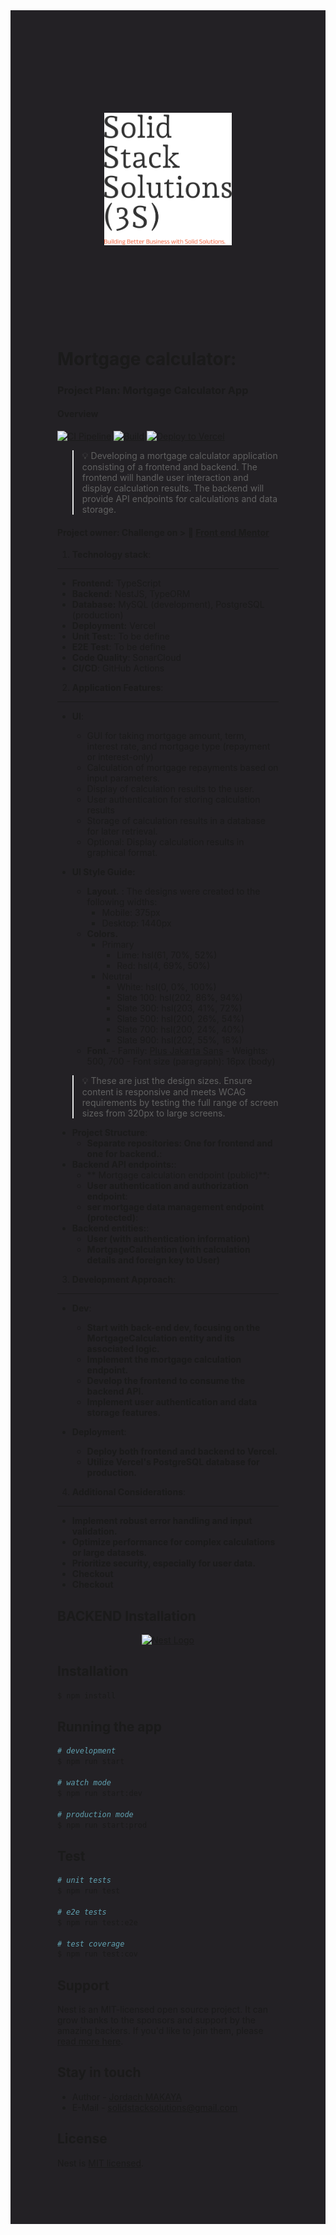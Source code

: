 <div style="align-items: center; padding: 75px;background-color: #232125; ">
 

<div style="padding: 75px;">

![Alt text](src/assets/images/logo-no-background.svg)

</div>
<br>
<br>

# Mortgage calculator:

### Project Plan: Mortgage Calculator App
#### Overview   
[![CI Pipeline](https://github.com/TheGreatJordach/mortgage-backend/actions/workflows/CI.yml/badge.svg)](https://github.com/TheGreatJordach/mortgage-backend/actions/workflows/CI.yml)
[![Build](https://github.com/TheGreatJordach/mortgage-backend/actions/workflows/quality-code-scan.yml/badge.svg)](https://github.com/TheGreatJordach/mortgage-backend/actions/workflows/quality-code-scan.yml)
[![Deploy to Vercel](https://github.com/TheGreatJordach/mortgage-backend/actions/workflows/deploy.yml/badge.svg?branch=main)](https://github.com/TheGreatJordach/mortgage-backend/actions/workflows/deploy.yml)

> 💡 Developing a mortgage calculator application consisting of a frontend and backend. The frontend will handle user interaction and display calculation results. The backend will provide API endpoints for calculations and data storage.


#### Project owner: Challenge on > 💎 [Front end Mentor](https://www.frontendmentor.io/pro?ref=style-guide)

1. **Technology stack**:
---
- **Frontend:** TypeScript
- **Backend:** NestJS, TypeORM
- **Database:** MySQL (development), PostgreSQL (production)
- **Deployment:** Vercel
- **Unit Test:**: To be define
- **E2E Test**: To be define
- **Code Quality**: SonarCloud
- **CI/CD**: GitHub Actions

2. **Application Features**:
---
   - **UI**:
       - GUI for taking mortgage amount, term, interest rate, and mortgage type (repayment or interest-only)
       - Calculation of mortgage repayments based on input parameters.
       - Display of calculation results to the user.
       - User authentication for storing calculation results
       - Storage of calculation results in a database for later retrieval.
       - Optional: Display calculation results in graphical format.
       
  - **UI Style Guide:**
     - **Layout.** : The designs were created to the following widths:
        - Mobile: 375px
        - Desktop: 1440px
     - **Colors.**
        - Primary
            - Lime: hsl(61, 70%, 52%)
            - Red: hsl(4, 69%, 50%)
        - Neutral
           - White: hsl(0, 0%, 100%)
           - Slate 100: hsl(202, 86%, 94%)
           - Slate 300: hsl(203, 41%, 72%)
           - Slate 500: hsl(200, 26%, 54%)
           - Slate 700: hsl(200, 24%, 40%)
           - Slate 900: hsl(202, 55%, 16%)    
    - **Font.**
           - Family: [Plus Jakarta Sans](https://fonts.google.com/specimen/Plus+Jakarta+Sans)
           - Weights: 500, 700
           - Font size (paragraph): 16px (body)
     

> 💡 These are just the design sizes. Ensure content is responsive and meets WCAG requirements by testing the full range of screen sizes from 320px to large screens.



   - **Project Structure**:
      - **Separate repositories: One for frontend and one for backend.**:
   - **Backend API endpoints:**:
      - ** Mortgage calculation endpoint (public)**:
      - **User authentication and authorization endpoint**:
      - **ser mortgage data management endpoint (protected)**:
   -  **Backend entities:**:
       - **User (with authentication information)**
       - **MortgageCalculation (with calculation details and foreign key to User)**
  
 3. **Development Approach**:
 ---
 
   - **Dev**:
       - **Start with back-end dev, focusing on the MortgageCalculation entity and its associated logic.**
       - **Implement the mortgage calculation endpoint.**
       - **Develop the frontend to consume the backend API.**
       - **Implement user authentication and data storage features.**
      
   - **Deployment**:
       - **Deploy both frontend and backend to Vercel.**
       - **Utilize Vercel's PostgreSQL database for production.**
  

 4. **Additional Considerations**:
   ---
   
   - **Implement robust error handling and input validation.**
   - **Optimize performance for complex calculations or large datasets.**
   - **Prioritize security, especially for user data.**
   - **Checkout**
   - **Checkout**



## BACKEND Installation

<p align="center">
  <a href="http://nestjs.com/" target="blank"><img src="https://nestjs.com/img/logo-small.svg" width="200" alt="Nest Logo" /></a>
</p>

 
## Installation

```bash
$ npm install
```

## Running the app

```bash
# development
$ npm run start

# watch mode
$ npm run start:dev

# production mode
$ npm run start:prod
```

## Test

```bash
# unit tests
$ npm run test

# e2e tests
$ npm run test:e2e

# test coverage
$ npm run test:cov
```

## Support

Nest is an MIT-licensed open source project. It can grow thanks to the sponsors and support by the amazing backers. If you'd like to join them, please [read more here](https://docs.nestjs.com/support).

## Stay in touch

- Author - [Jordach MAKAYA](https://kamilmysliwiec.com)
- E-Mail - solidstacksolutions@gmail.com

## License

Nest is [MIT licensed](LICENSE).


</div>
